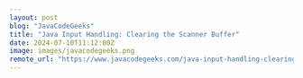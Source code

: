 ```yaml
---
layout: post
blog: "JavaCodeGeeks"
title: "Java Input Handling: Clearing the Scanner Buffer"
date: 2024-07-10T11:12:00Z
image: images/javacodegeeks.png
remote_url: "https://www.javacodegeeks.com/java-input-handling-clearing-the-scanner-buffer.html"
---
```


